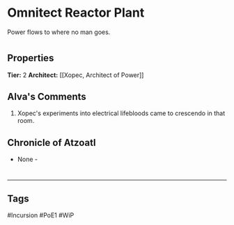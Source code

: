 # Omnitect Reactor Plant
Power flows to where no man goes.

#
## Properties
**Tier:** 2
**Architect:** [[Xopec, Architect of Power]]
## Alva's Comments
1. Xopec's experiments into electrical lifebloods came to crescendo in that room.
## Chronicle of Atzoatl
- None -

#
---
## Tags
#Incursion
#PoE1
#WiP
